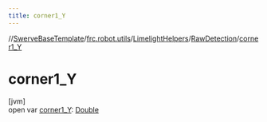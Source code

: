 ```yaml
---
title: corner1_Y
---
```

//[SwerveBaseTemplate](../../../../index.html)/[frc.robot.utils](../../index.html)/[LimelightHelpers](../index.html)/[RawDetection](index.html)/[corner1_Y](corner1_-y.html)



# corner1_Y



[jvm]\
open var [corner1_Y](corner1_-y.html): [Double](https://kotlinlang.org/api/latest/jvm/stdlib/kotlin/-double/index.html)




